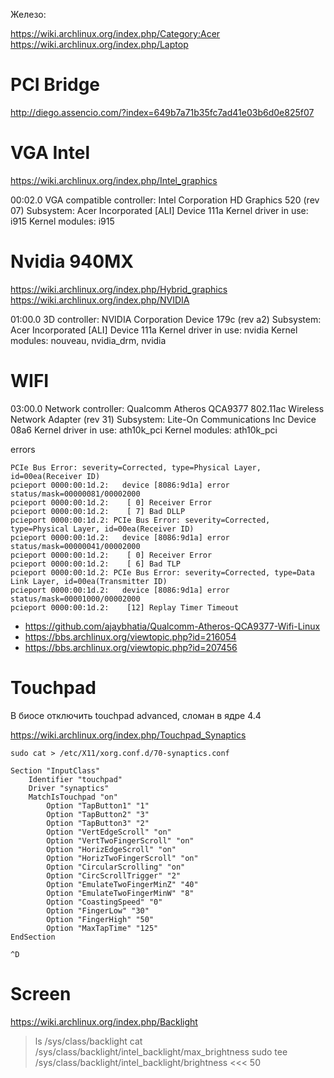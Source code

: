 Железо:

https://wiki.archlinux.org/index.php/Category:Acer
https://wiki.archlinux.org/index.php/Laptop

PCI Bridge
==========

http://diego.assencio.com/?index=649b7a71b35fc7ad41e03b6d0e825f07


VGA Intel
=========

https://wiki.archlinux.org/index.php/Intel_graphics

00:02.0 VGA compatible controller: Intel Corporation HD Graphics 520 (rev 07)
    Subsystem: Acer Incorporated [ALI] Device 111a
    Kernel driver in use: i915
    Kernel modules: i915


Nvidia 940MX
============

https://wiki.archlinux.org/index.php/Hybrid_graphics
https://wiki.archlinux.org/index.php/NVIDIA

01:00.0 3D controller: NVIDIA Corporation Device 179c (rev a2)
    Subsystem: Acer Incorporated [ALI] Device 111a
    Kernel driver in use: nvidia
    Kernel modules: nouveau, nvidia_drm, nvidia


WIFI
====

03:00.0 Network controller: Qualcomm Atheros QCA9377 802.11ac Wireless Network Adapter (rev 31)
    Subsystem: Lite-On Communications Inc Device 08a6
    Kernel driver in use: ath10k_pci
    Kernel modules: ath10k_pci

errors 

```
PCIe Bus Error: severity=Corrected, type=Physical Layer, id=00ea(Receiver ID)
pcieport 0000:00:1d.2:   device [8086:9d1a] error status/mask=00000081/00002000
pcieport 0000:00:1d.2:    [ 0] Receiver Error
pcieport 0000:00:1d.2:    [ 7] Bad DLLP
pcieport 0000:00:1d.2: PCIe Bus Error: severity=Corrected, type=Physical Layer, id=00ea(Receiver ID)
pcieport 0000:00:1d.2:   device [8086:9d1a] error status/mask=00000041/00002000
pcieport 0000:00:1d.2:    [ 0] Receiver Error
pcieport 0000:00:1d.2:    [ 6] Bad TLP
pcieport 0000:00:1d.2: PCIe Bus Error: severity=Corrected, type=Data Link Layer, id=00ea(Transmitter ID)
pcieport 0000:00:1d.2:   device [8086:9d1a] error status/mask=00001000/00002000
pcieport 0000:00:1d.2:    [12] Replay Timer Timeout
```


* https://github.com/ajaybhatia/Qualcomm-Atheros-QCA9377-Wifi-Linux
* https://bbs.archlinux.org/viewtopic.php?id=216054
* https://bbs.archlinux.org/viewtopic.php?id=207456

Touchpad
========

В биосе отключить touchpad advanced, сломан в ядре 4.4

https://wiki.archlinux.org/index.php/Touchpad_Synaptics

`sudo cat > /etc/X11/xorg.conf.d/70-synaptics.conf`


```
Section "InputClass"
    Identifier "touchpad"
    Driver "synaptics"
    MatchIsTouchpad "on"
        Option "TapButton1" "1"
        Option "TapButton2" "3"
        Option "TapButton3" "2"
        Option "VertEdgeScroll" "on"
        Option "VertTwoFingerScroll" "on"
        Option "HorizEdgeScroll" "on"
        Option "HorizTwoFingerScroll" "on"
        Option "CircularScrolling" "on"
        Option "CircScrollTrigger" "2"
        Option "EmulateTwoFingerMinZ" "40"
        Option "EmulateTwoFingerMinW" "8"
        Option "CoastingSpeed" "0"
        Option "FingerLow" "30"
        Option "FingerHigh" "50"
        Option "MaxTapTime" "125"
EndSection
```

`^D`

Screen
======

https://wiki.archlinux.org/index.php/Backlight

> ls /sys/class/backlight
> cat /sys/class/backlight/intel_backlight/max_brightness
> sudo tee /sys/class/backlight/intel_backlight/brightness <<< 50

